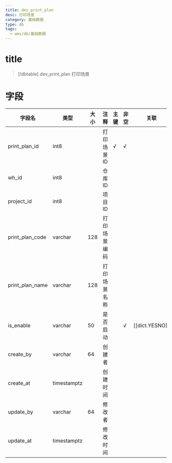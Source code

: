 ```yaml
---
title: dev_print_plan
desc: 打印场景
category: 基础数据
type: db
tags:
  - wms/db/基础数据
---
```


# title
>[!dbtable] dev_print_plan
> 打印场景

# 字段
| 字段名 | 类型 | 大小 | 注释 | 主键 | 非空 | 关联 |
| --- | --- | --- | --- | --- | --- | --- |
| print_plan_id | int8 |  | 打印场景ID | √ | √ |  |
| wh_id | int8 |  | 仓库ID |  |  |  |
| project_id | int8 |  | 项目ID |  |  |  |
| print_plan_code | varchar | 128 | 打印场景编码 |  |  |  |
| print_plan_name | varchar | 128 | 打印场景名称 |  |  |  |
| is_enable | varchar | 50 | 是否启动 |  | √ | [[dict.YESNO]] |
| create_by | varchar | 64 | 创建者 |  |  |  |
| create_at | timestamptz |  | 创建时间 |  |  |  |
| update_by | varchar | 64 | 修改者 |  |  |  |
| update_at | timestamptz |  | 修改时间 |  |  |  |

